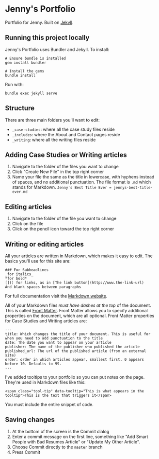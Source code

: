 # Jenny's Portfolio
Portfolio for Jenny. Built on [Jekyll](https://jekyllrb.com).

## Running this project locally
Jenny's Portfolio uses Bundler and Jekyll. To install:
```
# Ensure bundle is installed
gem install bundler

# Install the gems
bundle install
```

Run with:
```
bundle exec jekyll serve
```

## Structure
There are three main folders you'll want to edit:
- `_case-studies`: where all the case study files reside
- `_includes`: where the About and Contact pages reside
- `_writing`: where all the writing files reside

## Adding Case Studies or Writing articles
1. Navigate to the folder of the files you want to change
1. Click "Create New File" in the top right corner
1. Name your file the same as the title in lowercase, with hyphens instead of spaces, and no additional punctuation. The file format is `.md` which stands for Markdown. `Jenny's Best Title Ever = jennys-best-title-ever.md`

## Editing articles
1. Navigate to the folder of the file you want to change
1. Click on the file
1. Click on the pencil icon toward the top right corner

## Writing or editing articles
All your articles are written in Markdown, which makes it easy to edit. The basics you'll use for this site are:
```
### For Subheadlines
_for italics_
*for bold*
[]() for links, as in [The link button](http://www.the-link-url)
And blank spaces between paragraphs
```
For full documentation visit the [Markdown website](https://daringfireball.net/projects/markdown/basics).

All of your Markdown files *must have dashes at the top* of the document. This is called [Front Matter](https://jekyllrb.com/docs/frontmatter/). Front Matter allows you to specify additional properties on the document, which are all optional. Front Matter properties for Case Studies and Writing articles are:
```
---
title: Which changes the title of your document. This is useful for when you need to add punctuation to the title
date: The date you want to appear on your article
publisher: The name of the publisher who published the article
published_url: The url of the published article (from an external site)
order: order in which articles appear, smallest first. 0 appears before 10. Defaults to 99.
---
```

I've added tooltips to your portfolio so you can put notes on the page. They're used in Markdown files like this:
```
<span class="tool-tip" data-tooltip="This is what appears in the tooltip">This is the text that triggers it</span>
```

You must include the entire snippet of code.

## Saving changes
1. At the bottom of the screen is the Commit dialog
1. Enter a commit message on the first line, something like "Add Smart People with Bad Resumes Article" or "Update My Other Article".
1. Choose Commit directly to the `master` branch
1. Press Commit
